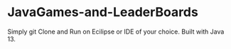 # JavaGames-and-LeaderBoards

Simply git Clone and Run on Ecilipse or IDE of your choice. Built with Java 13.
